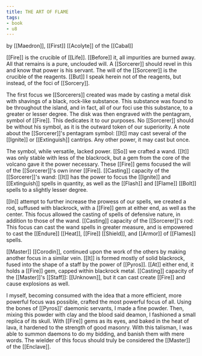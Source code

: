 ```yaml
---
title: THE ART OF FLAME
tags:
- book
- u8
---
```


by [[Maedron]], [[First]] [[Acolyte]] of the [[Cabal]]  
  
[[Fire]] is the crucible of [[Life]]. [[Before]] it, all impurities are burned away. All that remains is a pure, unclouded will. A [[Sorcerer]] should revel in this and know that power is his servant. The will of the [[Sorcerer]] is the crucible of the reagents. [[But]] I speak herein not of the reagents, but instead, of the foci of [[Sorcery]].  
  
The first focus we [[Sorcerers]] created was made by casting a metal disk with shavings of a black, rock-like substance. This substance was found to be throughout the island, and in fact, all of our foci use this substance, to a greater or lesser degree. The disk was then engraved with the pentagram, symbol of [[Fire]]. This dedicates it to our purposes. No [[Sorcerer]] should be without his symbol, as it is the outward token of our superiority. A note about the [[Sorcerer]]'s pentagram symbol: [[It]] may cast several of the [[Ignite]] or [[Extinguish]] cantrips. Any other power, it may cast but once.  
  
The symbol, while versatile, lacked power. [[So]] we crafted a wand. [[It]] was only stable with less of the blackrock, but a gem from the core of the volcano gave it the power necessary. These [[Fire]] gems focused the will of the [[Sorcerer]]'s own inner [[Fire]]. [[Casting]] capacity of the [[Sorcerer]]'s wand: [[It]] has the power to focus the [[Ignite]] and [[Extinguish]] spells in quantity, as well as the [[Flash]] and [[Flame]] [[Bolt]] spells to a slightly lesser degree.  
  
[[In]] attempt to further increase the prowess of our spells, we created a rod, suffused with blackrock, with a [[Fire]] gem at either end, as well as the center. This focus allowed the casting of spells of defensive nature, in addition to those of the wand. [[Casting]] capacity of the [[Sorcerer]]'s rod: This focus can cast the wand spells in greater measure, and is empowered to cast the [[Endure]] [[Heat]], [[Fire]] [[Shield]], and [[Armor]] of [[Flames]] spells.  
  
[[Master]] [[Corodin]], continued upon the work of the others by making another focus in a similar vein. [[It]] is formed mostly of solid blackrock, fused into the shape of a staff by the power of [[Pyros]]. [[At]] either end, it holds a [[Fire]] gem, capped within blackrock metal. [[Casting]] capacity of the [[Master]]'s [[Staff]]: [[Unknown]], but it can cast create [[Fire]] and cause explosions as well.  
  
I myself, becoming consumed with the idea that a more efficient, more powerful focus was possible, crafted the most powerful focus of all. Using the bones of [[Pyros]]' daemonic servants, I made a fine powder. Then, mixing this powder with clay and the blood said deamon, I fashioned a small replica of its skull. With [[Fire]] gems as its eyes, and baked in the heat of lava, it hardened to the strength of good masonry. With this talisman, I was able to summon daemons to do my bidding, and banish them with mere words. The wielder of this focus should truly be considered the [[Master]] of the [[Enclave]]. 